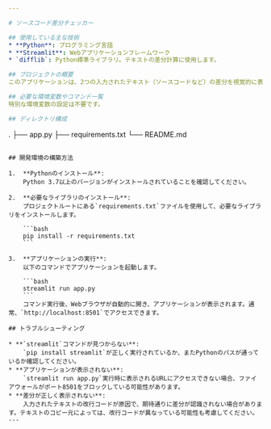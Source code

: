 ```yaml
---

# ソースコード差分チェッカー

## 使用している主な技術
* **Python**: プログラミング言語
* **Streamlit**: Webアプリケーションフレームワーク
* `difflib`: Python標準ライブラリ。テキストの差分計算に使用します。

## プロジェクトの概要
このアプリケーションは、2つの入力されたテキスト（ソースコードなど）の差分を視覚的に表示するシンプルなWebツールです。左側に「元のコード」、右側に「新しいコード」を入力し、「差分を表示」ボタンをクリックすると、追加された行は緑、削除された行は赤でハイライトされて表示されます。

## 必要な環境変数やコマンド一覧
特別な環境変数の設定は不要です。

## ディレクトリ構成

```
.
├── app.py
├── requirements.txt
└── README.md
```

## 開発環境の構築方法

1.  **Pythonのインストール**:
    Python 3.7以上のバージョンがインストールされていることを確認してください。

2.  **必要なライブラリのインストール**:
    プロジェクトルートにある`requirements.txt`ファイルを使用して、必要なライブラリをインストールします。

    ```bash
    pip install -r requirements.txt
    ```

3.  **アプリケーションの実行**:
    以下のコマンドでアプリケーションを起動します。

    ```bash
    streamlit run app.py
    ```
    コマンド実行後、Webブラウザが自動的に開き、アプリケーションが表示されます。通常、`http://localhost:8501`でアクセスできます。

## トラブルシューティング

* **`streamlit`コマンドが見つからない**:
    `pip install streamlit`が正しく実行されているか、またPythonのパスが通っているか確認してください。
* **アプリケーションが表示されない**:
    `streamlit run app.py`実行時に表示されるURLにアクセスできない場合、ファイアウォールがポート8501をブロックしている可能性があります。
* **差分が正しく表示されない**:
    入力されたテキストの改行コードが原因で、期待通りに差分が認識されない場合があります。テキストのコピー元によっては、改行コードが異なっている可能性も考慮してください。
---
```



